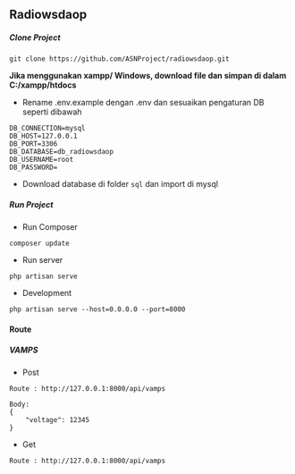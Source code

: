 ## Radiowsdaop

##### Clone Project
```
git clone https://github.com/ASNProject/radiowsdaop.git
```
<b > Jika menggunakan xampp/ Windows, download file dan simpan di dalam C:/xampp/htdocs</b>

- Rename .env.example dengan .env dan sesuaikan pengaturan DB seperti dibawah
```
DB_CONNECTION=mysql
DB_HOST=127.0.0.1
DB_PORT=3306
DB_DATABASE=db_radiowsdaop
DB_USERNAME=root
DB_PASSWORD=
```

- Download database di folder ```sql``` dan import di mysql

##### Run Project
- Run Composer
```
composer update
```

- Run server
```
php artisan serve
```
- Development
```
php artisan serve --host=0.0.0.0 --port=8000
```

#### Route
##### VAMPS
- Post
```
Route : http://127.0.0.1:8000/api/vamps

Body: 
{
    "voltage": 12345
}
```
- Get 
```
Route : http://127.0.0.1:8000/api/vamps
```